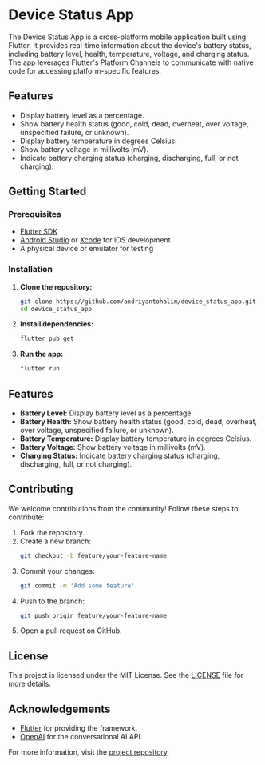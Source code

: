 # Device Status App

The Device Status App is a cross-platform mobile application built using Flutter. It provides real-time information about the device's battery status, including battery level, health, temperature, voltage, and charging status. The app leverages Flutter's Platform Channels to communicate with native code for accessing platform-specific features.

## Features

- Display battery level as a percentage.
- Show battery health status (good, cold, dead, overheat, over voltage, unspecified failure, or unknown).
- Display battery temperature in degrees Celsius.
- Show battery voltage in millivolts (mV).
- Indicate battery charging status (charging, discharging, full, or not charging).

## Getting Started

### Prerequisites

- [Flutter SDK](https://flutter.dev/docs/get-started/install)
- [Android Studio](https://developer.android.com/studio) or [Xcode](https://developer.apple.com/xcode/) for iOS development
- A physical device or emulator for testing

### Installation

1. **Clone the repository:**
   ```bash
   git clone https://github.com/andriyantohalim/device_status_app.git
   cd device_status_app
   ```
2. **Install dependencies:**
    ```bash
    flutter pub get
    ```
3. **Run the app:**
    ```bash
    flutter run
    ```

## Features

- **Battery Level:** Display battery level as a percentage.
- **Battery Health:** Show battery health status (good, cold, dead, overheat, over voltage, unspecified failure, or unknown).
- **Battery Temperature:** Display battery temperature in degrees Celsius.
- **Battery Voltage:** Show battery voltage in millivolts (mV).
- **Charging Status:** Indicate battery charging status (charging, discharging, full, or not charging).

## Contributing

We welcome contributions from the community! Follow these steps to contribute:
1. Fork the repository.
2. Create a new branch:
    ```bash
    git checkout -b feature/your-feature-name
    ```
3. Commit your changes:
    ```bash
    git commit -m 'Add some feature'
    ```
4. Push to the branch:
    ```bash
    git push origin feature/your-feature-name
    ```
5. Open a pull request on GitHub.

## License

This project is licensed under the MIT License. See the [LICENSE](LICENSE) file for more details.

## Acknowledgements

- [Flutter](https://flutter.dev/) for providing the framework.
- [OpenAI](https://openai.com/) for the conversational AI API.

For more information, visit the [project repository](https://github.com/andriyantohalim/device_status_app.git).
